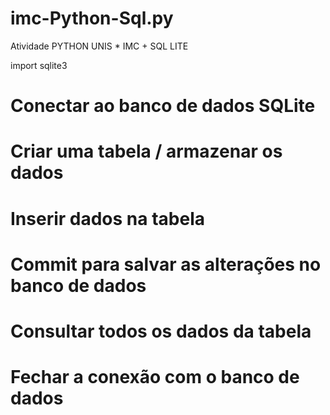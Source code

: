 # imc-Python-Sql.py
Atividade PYTHON UNIS * IMC + SQL LITE 


import sqlite3

# Conectar ao banco de dados SQLite
# Criar uma tabela / armazenar os dados
# Inserir dados na tabela
# Commit para salvar as alterações no banco de dados
# Consultar todos os dados da tabela
# Fechar a conexão com o banco de dados
